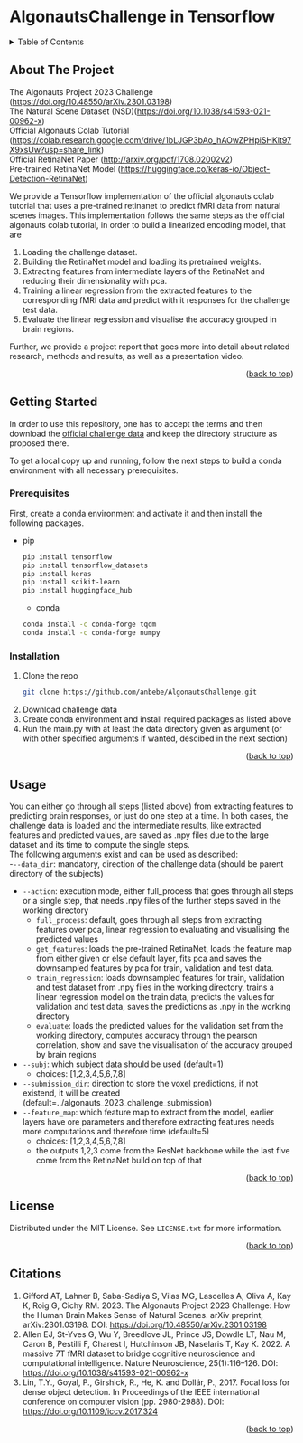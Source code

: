 # AlgonautsChallenge in Tensorflow
<!-- TABLE OF CONTENTS -->
<details>
  <summary>Table of Contents</summary>
  <ol>
    <li>
      <a href="#about-the-project">About The Project</a>
    </li>
    <li>
      <a href="#getting-started">Getting Started</a>
      <ul>
        <li><a href="#prerequisites">Prerequisites</a></li>
        <li><a href="#installation">Installation</a></li>
      </ul>
    </li>
    <li><a href="#usage">Usage</a></li>
    <li><a href="#license">License</a></li>
    <li><a href="#citations">Citations</a></li>
  </ol>
</details>

<!-- ABOUT THE PROJECT -->
## About The Project

The Algonauts Project 2023 Challenge (https://doi.org/10.48550/arXiv.2301.03198) <br />
The Natural Scene Dataset (NSD)(https://doi.org/10.1038/s41593-021-00962-x) <br />
Official Algonauts Colab Tutorial (https://colab.research.google.com/drive/1bLJGP3bAo_hAOwZPHpiSHKlt97X9xsUw?usp=share_link) <br />
Official RetinaNet Paper (http://arxiv.org/pdf/1708.02002v2) <br />
Pre-trained RetinaNet Model (https://huggingface.co/keras-io/Object-Detection-RetinaNet)

We provide a Tensorflow implementation of the official algonauts colab tutorial that uses a pre-trained retinanet to predict fMRI data from natural scenes images.
This implementation follows the same steps as the official algonauts colab tutorial, in order to build a linearized encoding model, that are 
1. Loading the challenge dataset.
2. Building the RetinaNet model and loading its pretrained weights.
3. Extracting features from intermediate layers of the RetinaNet and reducing their dimensionality with pca.
4. Training a linear regression from the extracted features to the corresponding fMRI data and predict with it responses for the challenge test data.
5. Evaluate the linear regression and visualise the accuracy grouped in brain regions.

Further, we provide a project report that goes more into detail about related research, methods and results, as well as a presentation video.

<p align="right">(<a href="#readme-top">back to top</a>)</p>

<!-- GETTING STARTED -->
## Getting Started

In order to use this repository, one has to accept the terms and then download the [official challenge data](https://docs.google.com/forms/d/e/1FAIpQLSehZkqZOUNk18uTjRTuLj7UYmRGz-OkdsU25AyO3Wm6iAb0VA/viewform?usp=sf_link)
and keep the directory structure as proposed there.

To get a local copy up and running, follow the next steps to build a conda environment with all necessary prerequisites.

### Prerequisites

First, create a conda environment and activate it and then install the following packages.
* pip
  ```sh
  pip install tensorflow
  pip install tensorflow_datasets
  pip install keras
  pip install scikit-learn
  pip install huggingface_hub
  ```
  * conda
  ```sh
  conda install -c conda-forge tqdm
  conda install -c conda-forge numpy
  ```

### Installation
1. Clone the repo
   ```sh
   git clone https://github.com/anbebe/AlgonautsChallenge.git
   ```
2. Download challenge data
3. Create conda environment and install required packages as listed above
4. Run the main.py with at least the data directory given as argument (or with other specified arguments if wanted, descibed in the next section)


<p align="right">(<a href="#readme-top">back to top</a>)</p>



<!-- USAGE EXAMPLES -->
## Usage
You can either go through all steps (listed above) from extracting features to predicting brain responses, or just do one step at a time. 
In both cases, the challenge data is loaded and the intermediate results, like extracted features and predicted values, are saved as .npy files due to the large dataset and its time to compute
the single steps.  <br />
The following arguments exist and can be used as described: <br />
-`--data_dir`: mandatory, direction of the challenge data (should be parent directory of the subjects)
- `--action`: execution mode, either full_process that goes through all steps or  a single step, that needs .npy files of the further steps saved in the working directory
  - `full_process`: default, goes through all steps from extracting features over pca, linear regression to evaluating and visualising the predicted values
  - `get_features`: loads the pre-trained RetinaNet, loads the feature map from either given or else default layer, fits pca and saves the downsampled features by pca for train, validation and test data.
  - `train_regression`: loads downsampled features for train, validation and test dataset from .npy files in the working directory, trains a linear regression model on the train data, predicts the values for validation and test data, saves the predictions as .npy in the working directory
  - `evaluate`: loads the predicted values for the validation set from the working directory, computes accuracy through the pearson correlation, show and save the visualisation of the accuracy grouped by brain regions
- `--subj`: which subject data should be used (default=1)
  - choices: [1,2,3,4,5,6,7,8]
- `--submission_dir`: direction to store the voxel predictions, if not existend, it will be created (default=../algonauts_2023_challenge_submission)
- `--feature_map`: which feature map to extract from the model, earlier layers have ore parameters and therefore extracting features needs more computations and therefore time (default=5)
  - choices: [1,2,3,4,5,6,7,8]
  - the outputs 1,2,3 come from the ResNet backbone while the last five come from the RetinaNet build on top of that
  
  
<p align="right">(<a href="#readme-top">back to top</a>)</p>

<!-- LICENSE -->
## License

Distributed under the MIT License. See `LICENSE.txt` for more information.

<p align="right">(<a href="#readme-top">back to top</a>)</p>


<!-- Citations -->
## Citations
1. Gifford AT, Lahner B, Saba-Sadiya S, Vilas MG, Lascelles A, Oliva A, Kay K, Roig G, Cichy RM. 2023. The Algonauts Project 2023 Challenge: How the Human Brain Makes Sense of Natural Scenes. arXiv preprint, arXiv:2301.03198. DOI: https://doi.org/10.48550/arXiv.2301.03198
2. Allen EJ, St-Yves G, Wu Y, Breedlove JL, Prince JS, Dowdle LT, Nau M, Caron B, Pestilli F, Charest I, Hutchinson JB, Naselaris T, Kay K. 2022. A massive 7T fMRI dataset to bridge cognitive neuroscience and computational intelligence. Nature Neuroscience, 25(1):116–126. DOI: https://doi.org/10.1038/s41593-021-00962-x
3. Lin, T.Y., Goyal, P., Girshick, R., He, K. and Dollár, P., 2017. Focal loss for dense object detection. In Proceedings of the IEEE international conference on computer vision (pp. 2980-2988). DOI: https://doi.org/10.1109/iccv.2017.324

<p align="right">(<a href="#readme-top">back to top</a>)</p>



